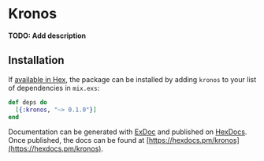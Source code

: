 # Kronos

**TODO: Add description**

## Installation

If [available in Hex](https://hex.pm/docs/publish), the package can be installed
by adding `kronos` to your list of dependencies in `mix.exs`:

```elixir
def deps do
  [{:kronos, "~> 0.1.0"}]
end
```

Documentation can be generated with [ExDoc](https://github.com/elixir-lang/ex_doc)
and published on [HexDocs](https://hexdocs.pm). Once published, the docs can
be found at [https://hexdocs.pm/kronos](https://hexdocs.pm/kronos).

